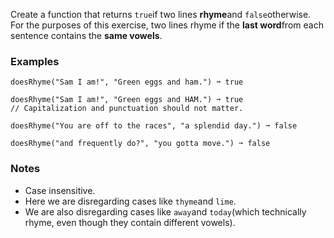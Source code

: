 Create a function that returns `true`if two lines **rhyme**and `false`otherwise. For the purposes of this exercise, two lines rhyme if the **last word**from each sentence contains the **same vowels**.


### Examples ###
    doesRhyme("Sam I am!", "Green eggs and ham.") ➞ true

    doesRhyme("Sam I am!", "Green eggs and HAM.") ➞ true
    // Capitalization and punctuation should not matter.

    doesRhyme("You are off to the races", "a splendid day.") ➞ false

    doesRhyme("and frequently do?", "you gotta move.") ➞ false


### Notes ###
*   Case insensitive.
*   Here we are disregarding cases like `thyme`and `lime`.
*   We are also disregarding cases like `away`and `today`(which technically rhyme, even though they contain different vowels).